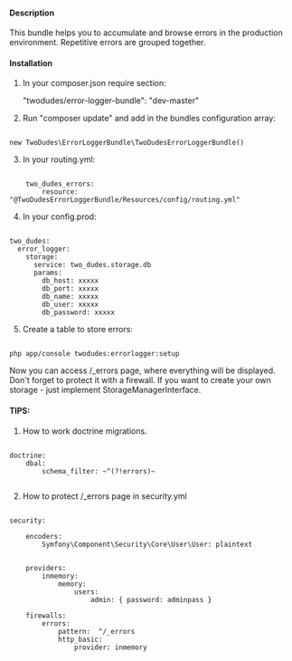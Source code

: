 #### Description

This bundle helps you to accumulate and browse errors in the production environment. Repetitive errors are grouped together.

#### Installation

1) In your composer.json require section:

    "twodudes/error-logger-bundle": "dev-master"

2) Run "composer update" and add in the bundles configuration array:

```

new TwoDudes\ErrorLoggerBundle\TwoDudesErrorLoggerBundle()

```

3) In your routing.yml:

```

    two_dudes_errors:
        resource: "@TwoDudesErrorLoggerBundle/Resources/config/routing.yml"

```

4) In your config.prod:

```

two_dudes:
  error_logger:
    storage:
      service: two_dudes.storage.db
      params:
        db_host: xxxxx
        db_port: xxxxx
        db_name: xxxxx
        db_user: xxxxx
        db_password: xxxxx

```

5) Create a table to store errors:

```

php app/console twodudes:errorlogger:setup

```

Now you can access /_errors page, where everything will be displayed.
Don't forget to protect it with a firewall.
If you want to create your own storage - just implement StorageManagerInterface.

#### TIPS:

1) How to work doctrine migrations.

```

doctrine:
    dbal:
        schema_filter: ~^(?!errors)~


```

2) How to protect /_errors page in security.yml

```

security:

    encoders:
        Symfony\Component\Security\Core\User\User: plaintext


    providers:
        inmemory:
            memory:
                users:
                    admin: { password: adminpass }

    firewalls:
        errors:
            pattern:  ^/_errors
            http_basic:
                provider: inmemory


```